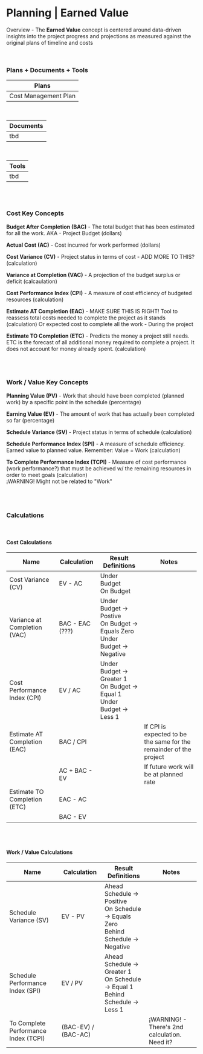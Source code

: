 # Planning | Earned Value

Overview - The **Earned Value** concept is centered around data-driven insights into the project progress and projections as measured against the original plans of timeline and costs

<br>

### Plans + Documents + Tools

| Plans                |
| -------------------- |
| Cost Management Plan |

<br>

| Documents |
| --------- |
| tbd       |

<br>

| Tools |
| ----- |
| tbd   |

<br><br>

### Cost Key Concepts

**Budget After Completion (BAC)** - The total budget that has been estimated for all the work. AKA - Project Budget (dollars)

**Actual Cost (AC)** - Cost incurred for work performed (dollars)

**Cost Variance (CV)** - Project status in terms of cost - ADD MORE TO THIS? (calculation)

**Variance at Completion (VAC)** - A projection of the budget surplus or deficit (calcaulation)

**Cost Performance Index (CPI)** - A measure of cost efficiency of budgeted resources (calculation)

**Estimate AT Completion (EAC)** - MAKE SURE THIS IS RIGHT! Tool to reassess total costs needed to complete the project as it stands (calculation) Or expected cost to complete all the work - During the project

**Estimate TO Completion (ETC)** - Predicts the money a project still needs. ETC is the forecast of all additional money required to complete a project. It does not account for money already spent. (calculation)

<br><br>

### Work / Value Key Concepts

**Planning Value (PV)** - Work that should have been completed (planned work) by a specific point in the schedule (percentage)

**Earning Value (EV)** - The amount of work that has actually been completed so far (percentage)

**Schedule Variance (SV)** - Project status in terms of schedule (calculation)

**Schedule Performance Index (SPI)** - A measure of schedule efficiency. Earned value to planned value. Remember: Value = Work (calculation)

**To Complete Performance Index (TCPI)** - Measure of cost performance (work performance?) that must be achieved w/ the remaining resources in order to meet goals (calculation)  
¡WARNING! Might not be related to "Work"

<br><br>

### Calculations

<br>

#### Cost Calculations

| Name                         | Calculation     | Result Definitions                                                              | Notes                                                              |
| ---------------------------- | --------------- | ------------------------------------------------------------------------------- | ------------------------------------------------------------------ |
| Cost Variance (CV)           | EV - AC         | Under Budget<br>On Budget                                                       |                                                                    |
| Variance at Completion (VAC) | BAC - EAC (???) | Under Budget -> Postive<br>On Budget -> Equals Zero<br>Under Budget -> Negative |                                                                    |
| Cost Performance Index (CPI) | EV / AC         | Under Budget -> Greater 1<br>On Budget -> Equal 1<br>Under Budget -> Less 1     |                                                                    |
| Estimate AT Completion (EAC) | BAC / CPI       |                                                                                 | If CPI is expected to be the same for the remainder of the project |
|                              | AC + BAC - EV   |                                                                                 | If future work will be at planned rate                             |
| Estimate TO Completion (ETC) | EAC - AC        |                                                                                 |                                                                    |
|                              | BAC - EV        |                                                                                 |                                                                    |

<br><br>

#### Work / Value Calculations

| Name                                 | Calculation         | Result Definitions                                                                      | Notes                                         |
| ------------------------------------ | ------------------- | --------------------------------------------------------------------------------------- | --------------------------------------------- |
| Schedule Variance (SV)               | EV - PV             | Ahead Schedule -> Positive<br>On Schedule -> Equals Zero<br>Behind Schedule -> Negative |                                               |
| Schedule Performance Index (SPI)     | EV / PV             | Ahead Schedule -> Greater 1<br>On Schedule -> Equal 1<br>Behind Schedule -> Less 1      |                                               |
| To Complete Performance Index (TCPI) | (BAC-EV) / (BAC-AC) |                                                                                         | ¡WARNING! - There's 2nd calculation. Need it? |
